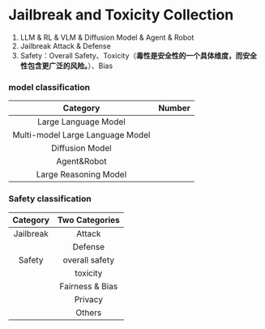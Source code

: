 # Jailbreak and Toxicity Collection
1. LLM & RL & VLM & Diffusion Model & Agent & Robot
2. Jailbreak Attack & Defense
3. Safety：Overall Safety、Toxicity（**毒性是安全性的一个具体维度，而安全性包含更广泛的风险。**）、Bias


### model classification
|             Category             | Number |
| :------------------------------: | :----: |
|       Large Language Model       |        |
| Multi-model Large Language Model |        |
|         Diffusion Model          |        |
|           Agent&Robot            |        |
|      Large Reasoning Model       |        |


### Safety classification
| Category  | Two Categories  |
| :-------: | :-------------: |
| Jailbreak |     Attack      |
|           |     Defense     |
|  Safety   | overall safety  |
|           |    toxicity     |
|           | Fairness & Bias |
|           |     Privacy     |
|           |     Others      |
